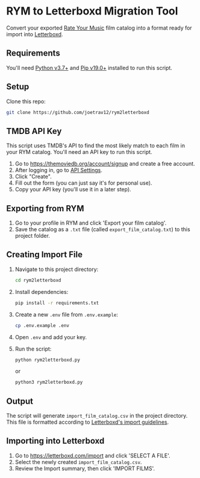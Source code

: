 # RYM to Letterboxd Migration Tool

Convert your exported [Rate Your Music](https://rateyourmusic.com) film catalog into a format ready for import into [Letterboxd](https://letterboxd.com).

## Requirements

You'll need [Python v3.7+](https://python.org/downloads) and [Pip v19.0+](https://pip.pypa.io/en/stable/installation) installed to run this script.

## Setup

Clone this repo:

```bash
git clone https://github.com/joetrav12/rym2letterboxd
```

## TMDB API Key

This script uses TMDB's API to find the most likely match to each film in your RYM catalog. You'll need an API key to run this script.

1. Go to https://themoviedb.org/account/signup and create a free account.
2. After logging in, go to [API Settings](https://themoviedb.org/settings/api).
3. Click "Create".
4. Fill out the form (you can just say it's for personal use).
5. Copy your API key (you'll use it in a later step).

## Exporting from RYM

1. Go to your profile in RYM and click 'Export your film catalog'.
2. Save the catalog as a `.txt` file (called `export_film_catalog.txt`) to this project folder.

## Creating Import File

1. Navigate to this project directory:

    ```bash
    cd rym2letterboxd
    ```

2. Install dependencies:

    ```bash
    pip install -r requirements.txt
    ```

3. Create a new `.env` file from `.env.example`:

    ```bash
    cp .env.example .env
    ```

4. Open `.env` and add your key.

5. Run the script:

    ```bash
    python rym2letterboxd.py
    ```
    or
    ```bash
    python3 rym2letterboxd.py
    ```

## Output
The script will generate `import_film_catalog.csv` in the project directory. This file is formatted according to [Letterboxd's import guidelines](https://letterboxd.com/help/importing-data).

## Importing into Letterboxd
1. Go to https://letterboxd.com/import and click 'SELECT A FILE'.
2. Select the newly created `import_film_catalog.csv`.
3. Review the Import summary, then click 'IMPORT FILMS'.
